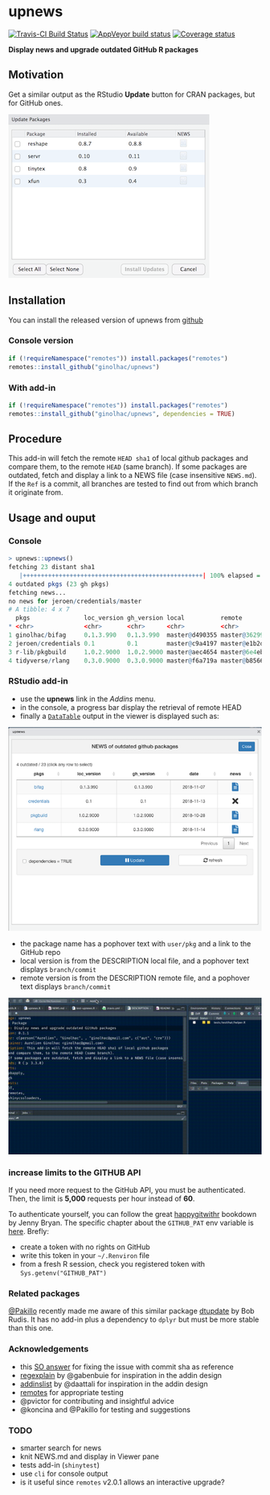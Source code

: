 # upnews

[![Travis-CI Build Status](https://travis-ci.org/ginolhac/upnews.svg?branch=master)](https://travis-ci.org/ginolhac/upnews)
[![AppVeyor build status](https://ci.appveyor.com/api/projects/status/github/ginolhac/upnews?branch=master&svg=true)](https://ci.appveyor.com/project/ginolhac/upnews)
[![Coverage status](https://codecov.io/gh/ginolhac/upnews/branch/master/graph/badge.svg)](https://codecov.io/github/ginolhac/upnews?branch=master)

**Display news and upgrade outdated GitHub R packages**

## Motivation

Get a similar output as the RStudio **Update** button for CRAN packages, but for GitHub ones.

![](docs/cran_update.png)

## Installation

You can install the released version of upnews from [github](https://github.com/ginolhac/upnews)

### Console version

``` r
if (!requireNamespace("remotes")) install.packages("remotes")
remotes::install_github("ginolhac/upnews")
```

### With add-in

``` r
if (!requireNamespace("remotes")) install.packages("remotes")
remotes::install_github("ginolhac/upnews", dependencies = TRUE)
```

## Procedure

This add-in will fetch the remote `HEAD sha1` of local github packages and compare them, to the remote `HEAD` (same branch). 
If some packages are outdated, fetch and display a link to a NEWS file (case insensitive `NEWS.md`).
If the `Ref` is a commit, all branches are tested to find out from which branch it originate from.

## Usage and ouput

### Console

``` r
> upnews::upnews()
fetching 23 distant sha1
   |++++++++++++++++++++++++++++++++++++++++++++++++++| 100% elapsed = 05s
4 outdated pkgs (23 gh pkgs)
fetching news...
no news for jeroen/credentials/master
# A tibble: 4 x 7
  pkgs               loc_version gh_version local          remote         date       news                                                           
* <chr>              <chr>       <chr>      <chr>          <chr>          <chr>      <chr>                                                          
1 ginolhac/bifag     0.1.3.990   0.1.3.990  master@d490355 master@362992a 2018-11-07 https://raw.githubusercontent.com/ginolhac/bifag/master/NEWS.md
2 jeroen/credentials 0.1         0.1        master@c9a4197 master@e1b2d9d 2018-11-13 NA                                                             
3 r-lib/pkgbuild     1.0.2.9000  1.0.2.9000 master@aec4654 master@6e4ebdf 2018-10-28 https://raw.githubusercontent.com/r-lib/pkgbuild/master/NEWS.md
4 tidyverse/rlang    0.3.0.9000  0.3.0.9000 master@f6a719a master@b8566db 2018-11-14 https://raw.githubusercontent.com/r-lib/rlang/master/NEWS.md
```

### RStudio add-in

- use the **upnews** link in the _Addins_ menu.
- in the console, a progress bar display the retrieval of remote HEAD
- finally a [`DataTable`](https://rstudio.github.io/DT/) output in the viewer is displayed such as:

![screenshot](docs/screenshot.png)

- the package name has a pophover text with `user/pkg` and a link to the GitHub repo
- local version is from the DESCRIPTION local file, and a pophover text displays `branch/commit`
- remote version is from the DESCRIPTION remote file, and a pophover text displays `branch/commit`


![demo gif](docs/demo.gif)

### increase limits to the GITHUB API

If you need more request to the GitHub API, you must be authenticated. Then, the limit
is **5,000** requests per hour instead of **60**.

To authenticate yourself, you can follow the great [happygitwithr](http://happygitwithr.com) bookdown by Jenny Bryan. The specific chapter about the `GITHUB_PAT` env variable is [here](http://happygitwithr.com/github-pat.html). Brefly:

- create a token with no rights on GitHub
- write this token in your `~/.Renviron` file
- from a fresh R session, check you registered token with `Sys.getenv("GITHUB_PAT")`


### Related packages

[@Pakillo](https://github.com/Pakillo) recently made me aware of this similar package [dtupdate](https://github.com/hrbrmstr/dtupdate) by Bob Rudis. It has no add-in plus a dependency to `dplyr` but must be more stable than this one.

### Acknowledgements

- this [SO answer](https://stackoverflow.com/a/23970412/1395352) for fixing the issue with commit sha as reference
- [regexplain](https://github.com/gadenbuie/regexplain) by @gabenbuie for inspiration in the addin design
- [addinslist](https://github.com/daattali/addinslist) by @daattali for inspiration in the addin design
- [remotes](https://github.com/r-lib/remotes/blob/master/tests/testthat/test-install-github.R) for appropriate testing
- @pvictor for contributing and insightful advice
- @koncina and @Pakillo for testing and suggestions

### TODO

- smarter search for news
- knit NEWS.md and display in Viewer pane
- tests add-in (`shinytest`)
- use `cli` for console output
- is it useful since `remotes` v2.0.1 allows an interactive upgrade?


